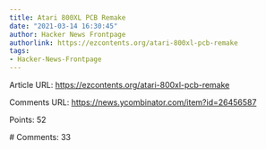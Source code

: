 ```yaml
---
title: Atari 800XL PCB Remake
date: "2021-03-14 16:30:45"
author: Hacker News Frontpage
authorlink: https://ezcontents.org/atari-800xl-pcb-remake
tags:
- Hacker-News-Frontpage
---
```


<p>Article URL: <a href="https://ezcontents.org/atari-800xl-pcb-remake">https://ezcontents.org/atari-800xl-pcb-remake</a></p>
<p>Comments URL: <a href="https://news.ycombinator.com/item?id=26456587">https://news.ycombinator.com/item?id=26456587</a></p>
<p>Points: 52</p>
<p># Comments: 33</p>
